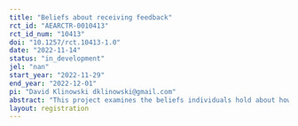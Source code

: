 ```yaml
---
title: "Beliefs about receiving feedback"
rct_id: "AEARCTR-0010413"
rct_id_num: "10413"
doi: "10.1257/rct.10413-1.0"
date: "2022-11-14"
status: "in_development"
jel: "nan"
start_year: "2022-11-29"
end_year: "2022-12-01"
pi: "David Klinowski dklinowski@gmail.com"
abstract: "This project examines the beliefs individuals hold about how willing others are to receive feedback on their performance. In particular, in a previous study, we explored whether individuals seek or avoid receiving feedback on their performance on a cognitive test or their performance on job interview questions. In this follow-up study, we attempt to understand whether a new set of individuals holds accurate beliefs about the willingness to seek or avoid feedback of these previous study participants. "
layout: registration
---
```


